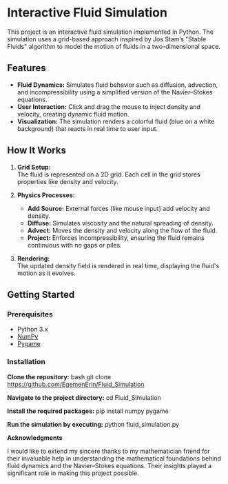 # Interactive Fluid Simulation

This project is an interactive fluid simulation implemented in Python. The simulation uses a grid-based approach inspired by Jos Stam’s "Stable Fluids" algorithm to model the motion of fluids in a two-dimensional space.

## Features

- **Fluid Dynamics:** Simulates fluid behavior such as diffusion, advection, and incompressibility using a simplified version of the Navier–Stokes equations.
- **User Interaction:** Click and drag the mouse to inject density and velocity, creating dynamic fluid motion.
- **Visualization:** The simulation renders a colorful fluid (blue on a white background) that reacts in real time to user input.

## How It Works

1. **Grid Setup:**  
   The fluid is represented on a 2D grid. Each cell in the grid stores properties like density and velocity.

2. **Physics Processes:**  
   - **Add Source:** External forces (like mouse input) add velocity and density.
   - **Diffuse:** Simulates viscosity and the natural spreading of density.
   - **Advect:** Moves the density and velocity along the flow of the fluid.
   - **Project:** Enforces incompressibility, ensuring the fluid remains continuous with no gaps or piles.

3. **Rendering:**  
   The updated density field is rendered in real time, displaying the fluid's motion as it evolves.

## Getting Started

### Prerequisites

- Python 3.x
- [NumPy](https://numpy.org/)
- [Pygame](https://www.pygame.org/)

### Installation

**Clone the repository:**
bash git clone https://github.com/EgemenErin/Fluid_Simulation
 
**Navigate to the project directory:**
cd Fluid_Simulation

**Install the required packages:**
pip install numpy pygame

**Run the simulation by executing:**
python fluid_simulation.py

**Acknowledgments**

I would like to extend my sincere thanks to my mathematician friend for their invaluable help in understanding the mathematical foundations behind fluid dynamics and the Navier–Stokes equations. 
Their insights played a significant role in making this project possible.

